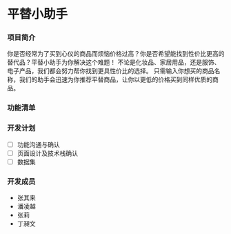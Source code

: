 # 平替小助手
### 项目简介
你是否经常为了买到心仪的商品而烦恼价格过高？你是否希望能找到性价比更高的替代品？平替小助手为你解决这个难题！
不论是化妆品、家居用品，还是服饰、电子产品，我们都会努力帮你找到更具性价比的选择。
只需输入你想买的商品名称，我们的助手会迅速为你推荐平替商品，让你以更低的价格买到同样优质的商品。
### 功能清单

### 开发计划
- [ ] 功能沟通与确认
- [ ] 页面设计及技术栈确认
- [ ] 数据集
### 开发成员
- 张其来
- 潘凌越
- 张莉
- 丁昶文
